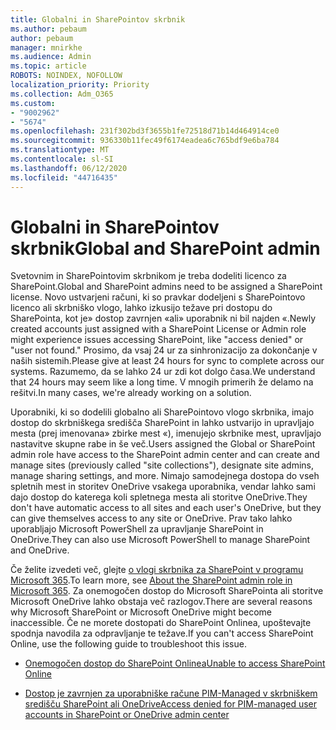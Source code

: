 ```yaml
---
title: Globalni in SharePointov skrbnik
ms.author: pebaum
author: pebaum
manager: mnirkhe
ms.audience: Admin
ms.topic: article
ROBOTS: NOINDEX, NOFOLLOW
localization_priority: Priority
ms.collection: Adm_O365
ms.custom:
- "9002962"
- "5674"
ms.openlocfilehash: 231f302bd3f3655b1fe72518d71b14d464914ce0
ms.sourcegitcommit: 936330b11fec49f6174eadea6c765bdf9e6ba784
ms.translationtype: MT
ms.contentlocale: sl-SI
ms.lasthandoff: 06/12/2020
ms.locfileid: "44716435"
---
```

# <a name="global-and-sharepoint-admin"></a><span data-ttu-id="0f76b-102">Globalni in SharePointov skrbnik</span><span class="sxs-lookup"><span data-stu-id="0f76b-102">Global and SharePoint admin</span></span>

<span data-ttu-id="0f76b-103">Svetovnim in SharePointovim skrbnikom je treba dodeliti licenco za SharePoint.</span><span class="sxs-lookup"><span data-stu-id="0f76b-103">Global and SharePoint admins need to be assigned a SharePoint license.</span></span> <span data-ttu-id="0f76b-104">Novo ustvarjeni računi, ki so pravkar dodeljeni s SharePointovo licenco ali skrbniško vlogo, lahko izkusijo težave pri dostopu do SharePointa, kot je» dostop zavrnjen «ali» uporabnik ni bil najden «.</span><span class="sxs-lookup"><span data-stu-id="0f76b-104">Newly created accounts just assigned with a SharePoint License or Admin role might experience issues accessing SharePoint, like "access denied" or "user not found."</span></span> <span data-ttu-id="0f76b-105">Prosimo, da vsaj 24 ur za sinhronizacijo za dokončanje v naših sistemih.</span><span class="sxs-lookup"><span data-stu-id="0f76b-105">Please give at least 24 hours for sync to complete across our systems.</span></span> <span data-ttu-id="0f76b-106">Razumemo, da se lahko 24 ur zdi kot dolgo časa.</span><span class="sxs-lookup"><span data-stu-id="0f76b-106">We understand that 24 hours may seem like a long time.</span></span> <span data-ttu-id="0f76b-107">V mnogih primerih že delamo na rešitvi.</span><span class="sxs-lookup"><span data-stu-id="0f76b-107">In many cases, we're already working on a solution.</span></span>

<span data-ttu-id="0f76b-108">Uporabniki, ki so dodelili globalno ali SharePointovo vlogo skrbnika, imajo dostop do skrbniškega središča SharePoint in lahko ustvarijo in upravljajo mesta (prej imenovana» zbirke mest «), imenujejo skrbnike mest, upravljajo nastavitve skupne rabe in še več.</span><span class="sxs-lookup"><span data-stu-id="0f76b-108">Users assigned the Global or SharePoint admin role have access to the SharePoint admin center and can create and manage sites (previously called "site collections"), designate site admins, manage sharing settings, and more.</span></span> <span data-ttu-id="0f76b-109">Nimajo samodejnega dostopa do vseh spletnih mest in storitev OneDrive vsakega uporabnika, vendar lahko sami dajo dostop do katerega koli spletnega mesta ali storitve OneDrive.</span><span class="sxs-lookup"><span data-stu-id="0f76b-109">They don't have automatic access to all sites and each user's OneDrive, but they can give themselves access to any site or OneDrive.</span></span> <span data-ttu-id="0f76b-110">Prav tako lahko uporabljajo Microsoft PowerShell za upravljanje SharePoint in OneDrive.</span><span class="sxs-lookup"><span data-stu-id="0f76b-110">They can also use Microsoft PowerShell to manage SharePoint and OneDrive.</span></span>

<span data-ttu-id="0f76b-111">Če želite izvedeti več, glejte [o vlogi skrbnika za SharePoint v programu Microsoft 365](https://docs.microsoft.com/sharepoint/sharepoint-admin-role).</span><span class="sxs-lookup"><span data-stu-id="0f76b-111">To learn more, see [About the SharePoint admin role in Microsoft 365](https://docs.microsoft.com/sharepoint/sharepoint-admin-role).</span></span>
<span data-ttu-id="0f76b-112">Za onemogočen dostop do Microsoft SharePointa ali storitve Microsoft OneDrive lahko obstaja več razlogov.</span><span class="sxs-lookup"><span data-stu-id="0f76b-112">There are several reasons why Microsoft SharePoint or Microsoft OneDrive might become inaccessible.</span></span> <span data-ttu-id="0f76b-113">Če ne morete dostopati do SharePoint Onlinea, upoštevajte spodnja navodila za odpravljanje te težave.</span><span class="sxs-lookup"><span data-stu-id="0f76b-113">If you can't access SharePoint Online, use the following guide to troubleshoot this issue.</span></span>

- [<span data-ttu-id="0f76b-114">Onemogočen dostop do SharePoint Onlinea</span><span class="sxs-lookup"><span data-stu-id="0f76b-114">Unable to access SharePoint Online</span></span>](https://docs.microsoft.com/sharepoint/troubleshoot/sharing-and-permissions/sharepoint-online-inaccessible)

- [<span data-ttu-id="0f76b-115">Dostop je zavrnjen za uporabniške račune PIM-Managed v skrbniškem središču SharePoint ali OneDrive</span><span class="sxs-lookup"><span data-stu-id="0f76b-115">Access denied for PIM-managed user accounts in SharePoint or OneDrive admin center</span></span>](https://docs.microsoft.com/sharepoint/troubleshoot/administration/access-denied-to-pim-user-accounts)